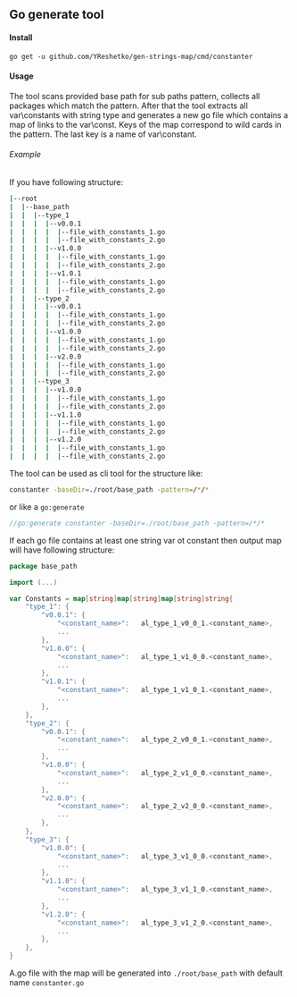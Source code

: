
## Go generate tool

#### Install
```shell script
go get -u github.com/YReshetko/gen-strings-map/cmd/constanter
```

#### Usage
The tool scans provided base path for sub paths pattern, collects all packages which match the pattern.
After that the tool extracts all var\constants with string type and generates a new go file which contains a map of links to the var\const.
Keys of the map correspond to wild cards in the pattern. The last key is a name of var\constant.
###### Example
If you have following structure:
```bash
|--root
|  |--base_path
|  |  |--type_1
|  |  |  |--v0.0.1
|  |  |  |  |--file_with_constants_1.go
|  |  |  |  |--file_with_constants_2.go
|  |  |  |--v1.0.0
|  |  |  |  |--file_with_constants_1.go
|  |  |  |  |--file_with_constants_2.go
|  |  |  |--v1.0.1
|  |  |  |  |--file_with_constants_1.go
|  |  |  |  |--file_with_constants_2.go
|  |  |--type_2
|  |  |  |--v0.0.1
|  |  |  |  |--file_with_constants_1.go
|  |  |  |  |--file_with_constants_2.go
|  |  |  |--v1.0.0
|  |  |  |  |--file_with_constants_1.go
|  |  |  |  |--file_with_constants_2.go
|  |  |  |--v2.0.0
|  |  |  |  |--file_with_constants_1.go
|  |  |  |  |--file_with_constants_2.go
|  |  |--type_3
|  |  |  |--v1.0.0
|  |  |  |  |--file_with_constants_1.go
|  |  |  |  |--file_with_constants_2.go
|  |  |  |--v1.1.0
|  |  |  |  |--file_with_constants_1.go
|  |  |  |  |--file_with_constants_2.go
|  |  |  |--v1.2.0
|  |  |  |  |--file_with_constants_1.go
|  |  |  |  |--file_with_constants_2.go
```
The tool can be used as cli tool for the structure like:
```bash
constanter -baseDir=./root/base_path -pattern=/*/*
```
or like a `go:generate`
```go
//go:generate constanter -baseDir=./root/base_path -pattern=/*/*
```
If each go file contains at least one string var ot constant then output map will have following structure:
```go
package base_path

import (...)

var Constants = map[string]map[string]map[string]string{
	"type_1": {
		"v0.0.1": {
			"<constant_name>":   al_type_1_v0_0_1.<constant_name>,
			...
		},
		"v1.0.0": {
			"<constant_name>":   al_type_1_v1_0_0.<constant_name>,
			...
		},
		"v1.0.1": {
			"<constant_name>":   al_type_1_v1_0_1.<constant_name>,
			...
		},
	},
	"type_2": {
		"v0.0.1": {
			"<constant_name>":   al_type_2_v0_0_1.<constant_name>,
			...
		},
		"v1.0.0": {
			"<constant_name>":   al_type_2_v1_0_0.<constant_name>,
			...
		},
		"v2.0.0": {
			"<constant_name>":   al_type_2_v2_0_0.<constant_name>,
			...
		},
	},
	"type_3": {
		"v1.0.0": {
			"<constant_name>":   al_type_3_v1_0_0.<constant_name>,
			...
		},
		"v1.1.0": {
			"<constant_name>":   al_type_3_v1_1_0.<constant_name>,
			...
		},
		"v1.2.0": {
			"<constant_name>":   al_type_3_v1_2_0.<constant_name>,
			...
		},
	},
}
```

A.go file with the map will be generated into `./root/base_path` with default name `constanter.go`
